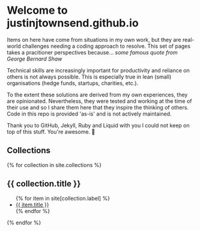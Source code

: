 # Welcome to justinjtownsend.github.io
Items on here have come from situations in my own work, but they are real-world challenges needing a coding approach to resolve. This set of pages takes a pracitioner perspectives because... *some famous quote from George Bernard Shaw*

Technical skills are increasingly important for productivity and reliance on others is not always possible. This is especially true in lean (small) organisations (hedge funds, startups, charities, etc.).

To the extent these solutions are derived from my own experiences, they are opinionated. Nevertheless, they were tested and working at the time of their use and so I share them here that they inspire the thinking of others. Code in this repo is provided 'as-is' and is not actively maintained.

Thank you to GitHub, Jekyll, Ruby and Liquid with you I could not keep on top of this stuff. You're awesome. :100:

## Collections

{% for collection in site.collections %}
  <h2>{{ collection.title }}</h2>
  <ul>
    {% for item in site[collection.label] %}
      <li><a href="{{ item.url }}">{{ item.title }}</a></li>
    {% endfor %}
  </ul>
{% endfor %}
